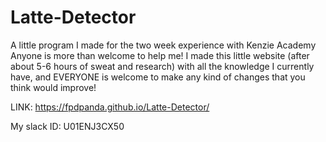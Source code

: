 # Latte-Detector

A little program I made for the two week experience with Kenzie Academy
Anyone is more than welcome to help me! I made this little website (after about 5-6 hours of sweat and research) with all the knowledge I currently have, and EVERYONE is welcome to make any kind of changes that you think would improve!

LINK: https://fpdpanda.github.io/Latte-Detector/

My slack ID: U01ENJ3CX50
